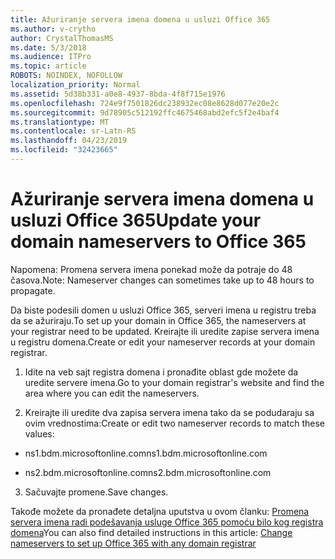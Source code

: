 ```yaml
---
title: Ažuriranje servera imena domena u usluzi Office 365
ms.author: v-crytho
author: CrystalThomasMS
ms.date: 5/3/2018
ms.audience: ITPro
ms.topic: article
ROBOTS: NOINDEX, NOFOLLOW
localization_priority: Normal
ms.assetid: 5d38b331-a0e8-4937-8bda-4f8f715e1976
ms.openlocfilehash: 724e9f7501826dc238932ec08e8628d077e20e2c
ms.sourcegitcommit: 9d78905c512192ffc4675468abd2efc5f2e4baf4
ms.translationtype: MT
ms.contentlocale: sr-Latn-RS
ms.lasthandoff: 04/23/2019
ms.locfileid: "32423665"
---
```

# <a name="update-your-domain-nameservers-to-office-365"></a><span data-ttu-id="98da2-102">Ažuriranje servera imena domena u usluzi Office 365</span><span class="sxs-lookup"><span data-stu-id="98da2-102">Update your domain nameservers to Office 365</span></span>

<span data-ttu-id="98da2-103">Napomena: Promena servera imena ponekad može da potraje do 48 časova.</span><span class="sxs-lookup"><span data-stu-id="98da2-103">Note: Nameserver changes can sometimes take up to 48 hours to propagate.</span></span>
  
<span data-ttu-id="98da2-104">Da biste podesili domen u usluzi Office 365, serveri imena u registru treba da se ažuriraju.</span><span class="sxs-lookup"><span data-stu-id="98da2-104">To set up your domain in Office 365, the nameservers at your registrar need to be updated.</span></span> <span data-ttu-id="98da2-105">Kreirajte ili uredite zapise servera imena u registru domena.</span><span class="sxs-lookup"><span data-stu-id="98da2-105">Create or edit your nameserver records at your domain registrar.</span></span>
  
1. <span data-ttu-id="98da2-106">Idite na veb sajt registra domena i pronađite oblast gde možete da uredite servere imena.</span><span class="sxs-lookup"><span data-stu-id="98da2-106">Go to your domain registrar's website and find the area where you can edit the nameservers.</span></span>
    
2. <span data-ttu-id="98da2-107">Kreirajte ili uredite dva zapisa servera imena tako da se podudaraju sa ovim vrednostima:</span><span class="sxs-lookup"><span data-stu-id="98da2-107">Create or edit two nameserver records to match these values:</span></span>
    
  - <span data-ttu-id="98da2-108">ns1.bdm.microsoftonline.com</span><span class="sxs-lookup"><span data-stu-id="98da2-108">ns1.bdm.microsoftonline.com</span></span>
    
  - <span data-ttu-id="98da2-109">ns2.bdm.microsoftonline.com</span><span class="sxs-lookup"><span data-stu-id="98da2-109">ns2.bdm.microsoftonline.com</span></span>
    
3. <span data-ttu-id="98da2-110">Sačuvajte promene.</span><span class="sxs-lookup"><span data-stu-id="98da2-110">Save changes.</span></span>
    
<span data-ttu-id="98da2-111">Takođe možete da pronađete detaljna uputstva u ovom članku: [Promena servera imena radi podešavanja usluge Office 365 pomoću bilo kog registra domena](https://support.office.com/article/Change-nameservers-at-any-domain-registrar-to-set-up-Office-365-a8b487a9-2a45-4581-9dc4-5d28a47010a2.aspx)</span><span class="sxs-lookup"><span data-stu-id="98da2-111">You can also find detailed instructions in this article: [Change nameservers to set up Office 365 with any domain registrar](https://support.office.com/article/Change-nameservers-at-any-domain-registrar-to-set-up-Office-365-a8b487a9-2a45-4581-9dc4-5d28a47010a2.aspx)</span></span>
  

